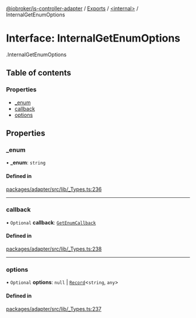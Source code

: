 [@iobroker/js-controller-adapter](../README.md) / [Exports](../modules.md) / [<internal\>](../modules/internal_.md) / InternalGetEnumOptions

# Interface: InternalGetEnumOptions

[<internal>](../modules/internal_.md).InternalGetEnumOptions

## Table of contents

### Properties

- [\_enum](internal_.InternalGetEnumOptions.md#_enum)
- [callback](internal_.InternalGetEnumOptions.md#callback)
- [options](internal_.InternalGetEnumOptions.md#options)

## Properties

### \_enum

• **\_enum**: `string`

#### Defined in

[packages/adapter/src/lib/_Types.ts:236](https://github.com/ioBroker/ioBroker.js-controller/blob/8ea66616/packages/adapter/src/lib/_Types.ts#L236)

___

### callback

• `Optional` **callback**: [`GetEnumCallback`](../modules/internal_.md#getenumcallback)

#### Defined in

[packages/adapter/src/lib/_Types.ts:238](https://github.com/ioBroker/ioBroker.js-controller/blob/8ea66616/packages/adapter/src/lib/_Types.ts#L238)

___

### options

• `Optional` **options**: ``null`` \| [`Record`](../modules/internal_.md#record)<`string`, `any`\>

#### Defined in

[packages/adapter/src/lib/_Types.ts:237](https://github.com/ioBroker/ioBroker.js-controller/blob/8ea66616/packages/adapter/src/lib/_Types.ts#L237)
